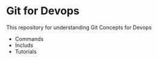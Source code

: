 # Git for Devops

This repository for understanding Git Concepts for Devops
 
 - Commands
 - Includs
 - Tutorials
